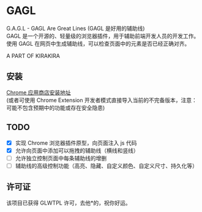 # GAGL
G.A.G.L - GAGL Are Great Lines (GAGL 是好用的辅助线)  
GAGL 是一个开源的、轻量级的浏览器插件，用于辅助前端开发人员的开发工作。  
使用 GAGL 在网页中生成辅助线，可以检查页面中的元素是否已经正确对齐。  
  
A PART OF KIRAKIRA  

## 安装
[Chrome 应用商店安装地址](https://chrome.google.com/webstore/detail/gagl/fnjehkkhfoifgggfmlfbkmmgdijdfdfi)  
(或者可使用 Chrome Extension 开发者模式直接导入当前的不完备版本，注意：可能不包含预期中的功能或存在安全隐患)  

## TODO
- [x] 实现 Chrome 浏览器插件原型，向页面注入 js 代码
- [x] 允许向页面中添加可以拖拽的辅助线（横线和竖线）
- [ ] 允许独立控制页面中每条辅助线的增删
- [ ] 辅助线的高级控制功能（高亮、隐藏、自定义颜色、自定义尺寸、持久化等）

## 许可证
该项目已获得 GLWTPL 许可，去他*的，祝你好运。
